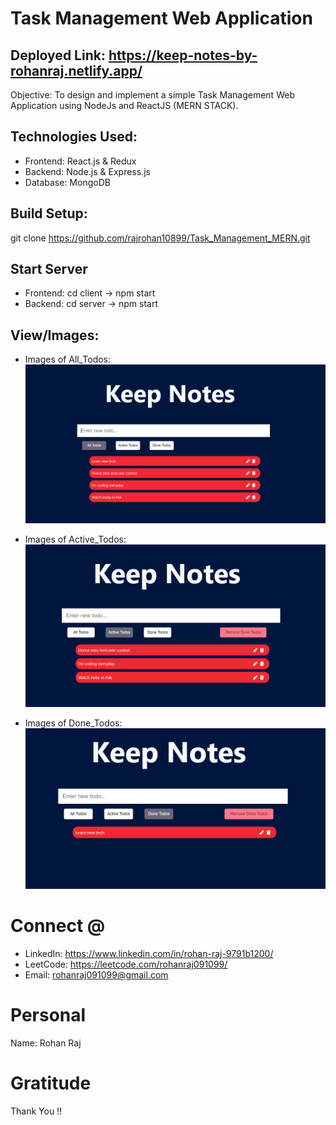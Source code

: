 # Task Management Web Application
## Deployed Link: https://keep-notes-by-rohanraj.netlify.app/
Objective: To design and implement a simple Task Management Web Application using NodeJs and ReactJS (MERN STACK).

## Technologies Used: 
* Frontend: React.js & Redux
* Backend: Node.js & Express.js
* Database: MongoDB

## Build Setup: 
git clone https://github.com/rajrohan10899/Task_Management_MERN.git

## Start Server 
* Frontend: cd client -> npm start
* Backend: cd server -> npm start

## View/Images:

* Images of All_Todos:
![All_Todos](./Images/Screenshot%202023-10-14%20004233.png)

* Images of Active_Todos:
![Active_Todos](./Images/Screenshot%202023-10-14%20004413.png)

* Images of Done_Todos:
![Done_Todos](./Images/Screenshot%202023-10-14%20004428.png)

# Connect @
* LinkedIn: https://www.linkedin.com/in/rohan-raj-9791b1200/
* LeetCode: https://leetcode.com/rohanraj091099/
* Email: rohanraj091099@gmail.com   

# Personal
Name: Rohan Raj

# Gratitude
Thank You !!
